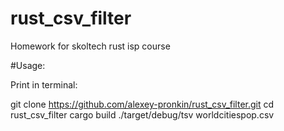 # rust_csv_filter

Homework for skoltech rust isp course

#Usage:

Print in terminal:

git clone https://github.com/alexey-pronkin/rust_csv_filter.git
cd rust_csv_filter
cargo build
./target/debug/tsv worldcitiespop.csv
